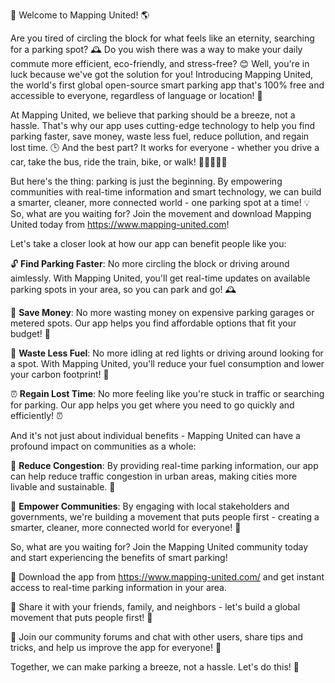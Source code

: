 🚨 Welcome to Mapping United! 🌎

Are you tired of circling the block for what feels like an eternity, searching for a parking spot? 🕰️ Do you wish there was a way to make your daily commute more efficient, eco-friendly, and stress-free? 😊 Well, you're in luck because we've got the solution for you! Introducing Mapping United, the world's first global open-source smart parking app that's 100% free and accessible to everyone, regardless of language or location! 🌟

At Mapping United, we believe that parking should be a breeze, not a hassle. That's why our app uses cutting-edge technology to help you find parking faster, save money, waste less fuel, reduce pollution, and regain lost time. 🕒 And the best part? It works for everyone - whether you drive a car, take the bus, ride the train, bike, or walk! 🚌🚂🛴️🚶‍♀️

But here's the thing: parking is just the beginning. By empowering communities with real-time information and smart technology, we can build a smarter, cleaner, more connected world - one parking spot at a time! 💡 So, what are you waiting for? Join the movement and download Mapping United today from https://www.mapping-united.com!

Let's take a closer look at how our app can benefit people like you:

🔓 **Find Parking Faster**: No more circling the block or driving around aimlessly. With Mapping United, you'll get real-time updates on available parking spots in your area, so you can park and go! 🕰️

💸 **Save Money**: No more wasting money on expensive parking garages or metered spots. Our app helps you find affordable options that fit your budget! 💸

🌿 **Waste Less Fuel**: No more idling at red lights or driving around looking for a spot. With Mapping United, you'll reduce your fuel consumption and lower your carbon footprint! 🌿

⏰ **Regain Lost Time**: No more feeling like you're stuck in traffic or searching for parking. Our app helps you get where you need to go quickly and efficiently! ⏰

And it's not just about individual benefits - Mapping United can have a profound impact on communities as a whole:

🌆 **Reduce Congestion**: By providing real-time parking information, our app can help reduce traffic congestion in urban areas, making cities more livable and sustainable. 🌆

💪 **Empower Communities**: By engaging with local stakeholders and governments, we're building a movement that puts people first - creating a smarter, cleaner, more connected world for everyone! 💪

So, what are you waiting for? Join the Mapping United community today and start experiencing the benefits of smart parking!

📲 Download the app from https://www.mapping-united.com/ and get instant access to real-time parking information in your area.

👫 Share it with your friends, family, and neighbors - let's build a global movement that puts people first! 👫

💬 Join our community forums and chat with other users, share tips and tricks, and help us improve the app for everyone! 💬

Together, we can make parking a breeze, not a hassle. Let's do this! 🚀